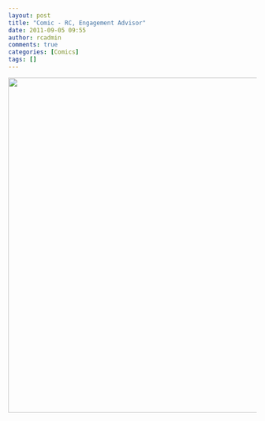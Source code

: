 ```yaml
---
layout: post
title: "Comic - RC, Engagement Advisor"
date: 2011-09-05 09:55
author: rcadmin
comments: true
categories: [Comics]
tags: []
---
```

<a href="http://bitsmack.com/wp/2011/09/05/comic-rc-engagement-advisor/"><img src="http://dl.bitsmack.com/uploads/2011/09/20110905.jpg" alt="" title="Next up, how to pretend you have an opinion on decorations." width="680" height="680" class="alignnone size-full wp-image-2269" /></a>

